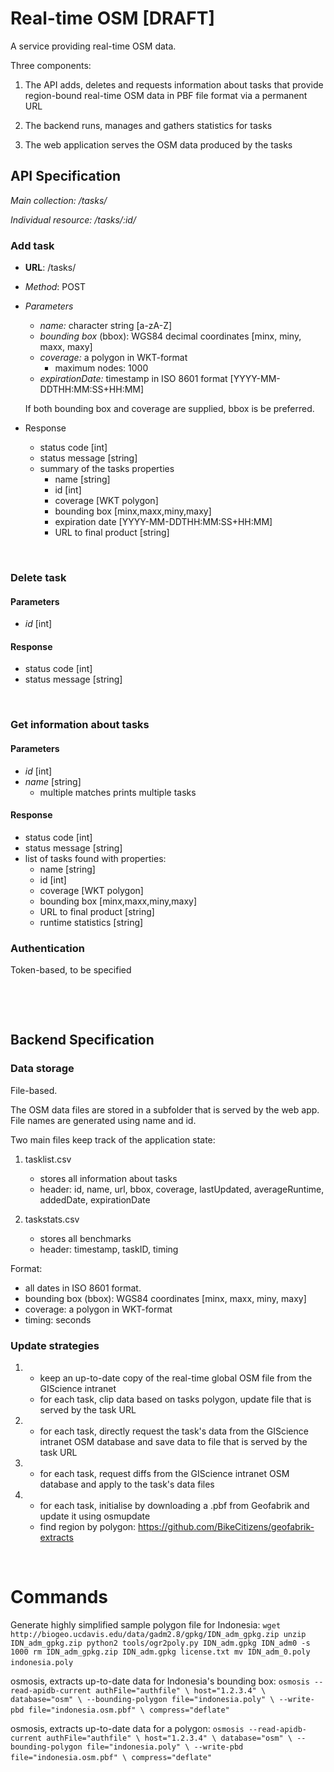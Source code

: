 # Real-time OSM [DRAFT]

A service providing real-time OSM data.

Three components:

1. The API adds, deletes and requests information about tasks that provide region-bound real-time
   OSM data in PBF file format via a permanent URL

2. The backend runs, manages and gathers statistics for tasks

3. The web application serves the OSM data produced by the tasks


## API Specification

*Main collection: /tasks/*

*Individual resource: /tasks/:id/*


### Add task

* **URL**: /tasks/

* *Method*: POST

* *Parameters*

	- *name:* character string [a-zA-Z]
	- *bounding box* (bbox): WGS84 decimal coordinates [minx, miny, maxx, maxy]
	- *coverage:* a polygon in WKT-format
		- maximum nodes: 1000
	- *expirationDate:* timestamp in ISO 8601 format [YYYY-MM-DDTHH:MM:SS+HH:MM]

	If both bounding box and coverage are supplied, bbox is be preferred.


* Response

	- status code [int]
	- status message [string]
	- summary of the tasks properties
		- name [string]
		- id [int]
		- coverage [WKT polygon]
		- bounding box [minx,maxx,miny,maxy]
		- expiration date [YYYY-MM-DDTHH:MM:SS+HH:MM]
		- URL to final product [string]

&nbsp;


### Delete task

#### Parameters

- *id* [int]

#### Response

- status code [int]
- status message [string]

&nbsp;


### Get information about tasks

#### Parameters
- *id* [int]
- *name* [string] 
    - multiple matches prints multiple tasks

#### Response

- status code [int]
- status message [string]
- list of tasks found with properties:
    - name [string]
    - id [int]
    - coverage [WKT polygon]
    - bounding box [minx,maxx,miny,maxy]
    - URL to final product [string]
    - runtime statistics [string]


### Authentication

Token-based, to be specified




&nbsp;

&nbsp;




## Backend Specification

### Data storage 

File-based. 

The OSM data files are stored in a subfolder that is served by
the web app. File names are generated using name and id.

Two main files keep track of the application state:

1. tasklist.csv
    - stores all information about tasks
	- header: id, name, url, bbox, coverage, lastUpdated, averageRuntime,
	  addedDate, expirationDate

2. taskstats.csv
    - stores all benchmarks
    - header: timestamp, taskID, timing

Format:
- all dates in ISO 8601 format.
- bounding box (bbox): WGS84 coordinates [minx, maxx, miny, maxy]
- coverage: a polygon in WKT-format
- timing: seconds



### Update strategies

1. 
    - keep an up-to-date copy of the real-time global OSM file from the GIScience intranet
    - for each task, clip data based on tasks polygon, update file that is
      served by the task URL

2. 
    - for each task, directly request the task's data from the GIScience
      intranet OSM database and save data to file that is served by the task URL

3.  
    - for each task, request diffs from the GIScience intranet OSM database and
      apply to the task's data files

4.
	- for each task, initialise by downloading a .pbf from Geofabrik and update it using osmupdate
	- find region by polygon: https://github.com/BikeCitizens/geofabrik-extracts

&nbsp;


# Commands

Generate highly simplified sample polygon file for Indonesia:
`
wget http://biogeo.ucdavis.edu/data/gadm2.8/gpkg/IDN_adm_gpkg.zip
unzip IDN_adm_gpkg.zip
python2 tools/ogr2poly.py IDN_adm.gpkg IDN_adm0 -s 1000
rm IDN_adm_gpkg.zip IDN_adm.gpkg license.txt
mv IDN_adm_0.poly indonesia.poly
`
&nbsp;

osmosis, extracts up-to-date data for Indonesia's bounding box:
`
osmosis --read-apidb-current authFile="authfile" \
                             host="1.2.3.4" \
                             database="osm" \
        --bounding-polygon file="indonesia.poly" \
        --write-pbd file="indonesia.osm.pbf" \
                    compress="deflate"
`
&nbsp;

osmosis, extracts up-to-date data for a polygon:
`
osmosis --read-apidb-current authFile="authfile" \
                             host="1.2.3.4" \
                             database="osm" \
        --bounding-polygon file="indonesia.poly" \
        --write-pbd file="indonesia.osm.pbf" \
                    compress="deflate"
`
&nbsp;


